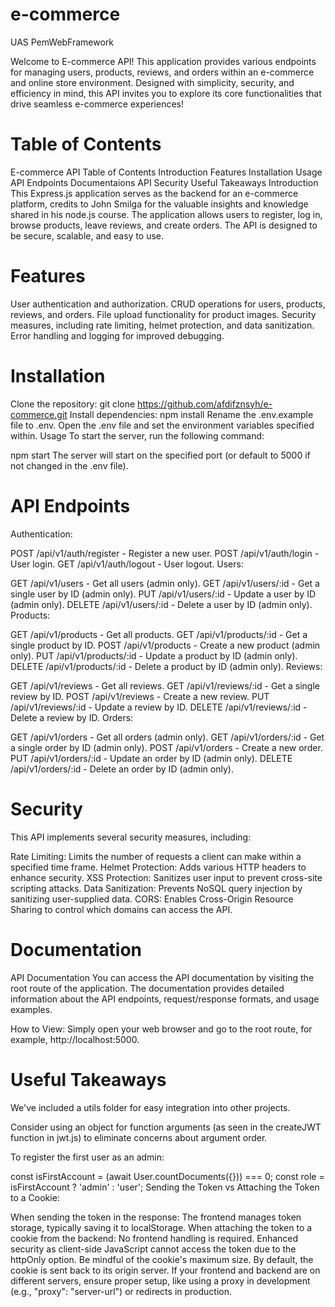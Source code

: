 # e-commerce
UAS PemWebFramework

Welcome to E-commerce API! This application provides various endpoints for managing users, products, reviews, and orders within an e-commerce and online store environment. Designed with simplicity, security, and efficiency in mind, this API invites you to explore its core functionalities that drive seamless e-commerce experiences!

# Table of Contents
E-commerce API
Table of Contents
Introduction
Features
Installation
Usage
API Endpoints
Documentaions API
Security
Useful Takeaways
Introduction
This Express.js application serves as the backend for an e-commerce platform, credits to John Smilga for the valuable insights and knowledge shared in his node.js course. The application allows users to register, log in, browse products, leave reviews, and create orders. The API is designed to be secure, scalable, and easy to use.

# Features
User authentication and authorization.
CRUD operations for users, products, reviews, and orders.
File upload functionality for product images.
Security measures, including rate limiting, helmet protection, and data sanitization.
Error handling and logging for improved debugging.

# Installation
Clone the repository: git clone https://github.com/afdifznsyh/e-commerce.git
Install dependencies: npm install
Rename the .env.example file to .env.
Open the .env file and set the environment variables specified within.
Usage
To start the server, run the following command:

npm start
The server will start on the specified port (or default to 5000 if not changed in the .env file).

# API Endpoints
Authentication:

POST /api/v1/auth/register - Register a new user.
POST /api/v1/auth/login - User login.
GET /api/v1/auth/logout - User logout.
Users:

GET /api/v1/users - Get all users (admin only).
GET /api/v1/users/:id - Get a single user by ID (admin only).
PUT /api/v1/users/:id - Update a user by ID (admin only).
DELETE /api/v1/users/:id - Delete a user by ID (admin only).
Products:

GET /api/v1/products - Get all products.
GET /api/v1/products/:id - Get a single product by ID.
POST /api/v1/products - Create a new product (admin only).
PUT /api/v1/products/:id - Update a product by ID (admin only).
DELETE /api/v1/products/:id - Delete a product by ID (admin only).
Reviews:

GET /api/v1/reviews - Get all reviews.
GET /api/v1/reviews/:id - Get a single review by ID.
POST /api/v1/reviews - Create a new review.
PUT /api/v1/reviews/:id - Update a review by ID.
DELETE /api/v1/reviews/:id - Delete a review by ID.
Orders:

GET /api/v1/orders - Get all orders (admin only).
GET /api/v1/orders/:id - Get a single order by ID (admin only).
POST /api/v1/orders - Create a new order.
PUT /api/v1/orders/:id - Update an order by ID (admin only).
DELETE /api/v1/orders/:id - Delete an order by ID (admin only).

# Security
This API implements several security measures, including:

Rate Limiting: Limits the number of requests a client can make within a specified time frame.
Helmet Protection: Adds various HTTP headers to enhance security.
XSS Protection: Sanitizes user input to prevent cross-site scripting attacks.
Data Sanitization: Prevents NoSQL query injection by sanitizing user-supplied data.
CORS: Enables Cross-Origin Resource Sharing to control which domains can access the API.

# Documentation
API Documentation
You can access the API documentation by visiting the root route of the application. The documentation provides detailed information about the API endpoints, request/response formats, and usage examples.

How to View: Simply open your web browser and go to the root route, for example, http://localhost:5000.

# Useful Takeaways
We've included a utils folder for easy integration into other projects.

Consider using an object for function arguments (as seen in the createJWT function in jwt.js) to eliminate concerns about argument order.

To register the first user as an admin:

const isFirstAccount = (await User.countDocuments({})) === 0;
const role = isFirstAccount ? 'admin' : 'user';
Sending the Token vs Attaching the Token to a Cookie:

When sending the token in the response:
The frontend manages token storage, typically saving it to localStorage.
When attaching the token to a cookie from the backend:
No frontend handling is required.
Enhanced security as client-side JavaScript cannot access the token due to the httpOnly option.
Be mindful of the cookie's maximum size.
By default, the cookie is sent back to its origin server. If your frontend and backend are on different servers, ensure proper setup, like using a proxy in development (e.g., "proxy": "server-url") or redirects in production.
